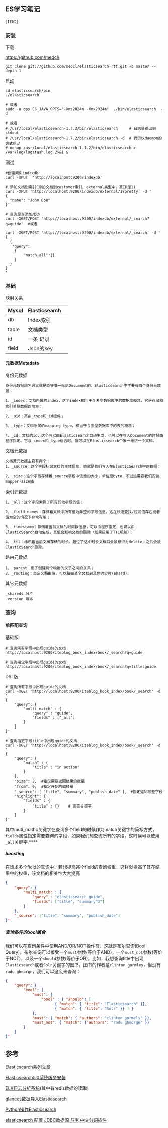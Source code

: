 ## ES学习笔记

[TOC]

### 安装

下载

https://github.com/medcl/

`git clone git://github.com/medcl/elasticsearch-rtf.git -b master --depth 1`

启动

```shell
cd elasticsearch/bin
./elasticsearch

# 或者
sudo -u ops ES_JAVA_OPTS="-Xms2024m -Xmx2024m"  ./bin/elasticsearch  -d

# 或者
# /usr/local/elasticsearch-1.7.2/bin/elasticsearch     # 日志会输出到stdout
# /usr/local/elasticsearch-1.7.2/bin/elasticsearch -d  # 表示以daemon的方式启动
# nohup /usr/local/elasticsearch-1.7.2/bin/elasticsearch > /var/log/logstash.log 2>&1 &
```

测试

```shell
#创建索引indexdb
curl -XPUT  'http://localhost:9200/indexdb'

# 添加文档到索引(添加文档到customer索引、external类型中，其ID是1)
curl -XPUT 'http://localhost:9200/indexdb/external/1?pretty' -d '
{
  "name": "John Doe"
}'

# 查询是否添加成功
curl -XGET/POST 'http://localhost:9200/indexdb/external/_search?q=guide'  #或者

curl -XGET/POST 'http://localhost:9200/indexdb/external/_search' -d '
{
  {
   "query":
  	{
  		"match_all":{}
  	}
  }
}
'
```

### 基础

映射关系

| Mysql | Elasticsearch |      |
| ----- | ------------- | ---- |
| db    | Index索引       |      |
| table | 文档类型          |      |
| id    | 一条 记录         |      |
| field | Json的key      |      |

#### 元数据Metadata

身份元数据

```
身份元数据顾名思义就是能够唯一标识Document的，Elasticsearch中主要有四个身份元数据：

1、_index：文档所属的index，这个index相当于关系型数据库中的数据库概念，它是存储和索引关联数据的地方；

2、_uid：其由_type和_id组成；

3、_type：文档所属的mapping type，相当于关系型数据库中的表的概念；

4、_id：文档的id，这个可以由Elasticsearch自动生成，也可以在写入Document的时候由程序指定。它与_index和_type组合时，就可以在Elasticsearch中唯一标识一个文档。
```

文档元数据

```
文档源元数据主要有两个：
1、_source：这个字段标识文档的主体信息，也就是我们写入在ElasticSearch中的数据；

2、_size：这个字段存储着_source字段中信息的大小，单位是byte；不过这需要我们安装mapper-size插
```

索引元数据

```
1、_all：这个字段索引了所有其他字段的值；

2、_field_names：存储着文档中所有值为非空的字段信息，这在快速查找/过滤值存在或者值为空的情况下非常有用；

3、_timestamp：存储着当前文档的时间戳信息，可以由程序指定，也可以由ElasticSearch自动生成，其值会影响文档的删除（如果启用了TTL机制）；

4、_ttl：标识着当前文档存储的时长，超过了这个时长文档将会被标识为delete，之后会被ElasticSearch删除。
```

路由元数据

```
1、_parent：用于创建两个映射的父子之间的关系；
2、_routing：自定义路由值，可以路由某个文档到具体的分片(shard)。
```

其它元数据

```
_shareds 分片
_version 版本
```

### 查询

#### 单匹配查询

基础版

```shell
# 查询所有字段中出现guide的文档
http://localhost:9200/iteblog_book_index/book/_search?q=guide

# 查询指定字段中出现guide的文档
http://localhost:9200/iteblog_book_index/book/_search?q=title:guide

```

DSL版

```shell
# 查询所有字段中出现guide的文档
curl -XGET 'http://localhost:9200/iteblog_book_index/book/_search' -d '
{
    "query": {
        "multi_match" : {
            "query" : "guide",
            "fields" : ["_all"]
        }
    }
}'

# 查询指定字段title中出现guide的文档
curl -XGET 'http://localhost:9200/iteblog_book_index/book/_search' -d '
{
    "query": {
        "match" : {
            "title" : "in action"
        }
    },
    "size": 2,  #指定需要返回结果的数量
    "from": 0,  #指定开始的偏移量
    "_source": [ "title", "summary", "publish_date" ],　#指定返回哪些字段
    "highlight": {
        "fields" : {
            "title" : {}    # 高亮关键字
        }
    }
}'
```

其中muti_mathc关键字在查询多个field的时候作为match关键字的简写方式，`fields`属性指定需要查询的字段，如果我们想查询所有的字段，这时候可以使用`_all`关键字.****

##### boosting

在请求多个field的查询中，若想提高某个field的查询权重，这样就提高了其在结果中的权重，该文档的相关性大大提高

```json
{
    "query": {
        "multi_match" : {
            "query" : "elasticsearch guide",
            "fields": ["title", "summary^3"]
        }
    },
    "_source": ["title", "summary", "publish_date"]
}'
```

##### 查询条件的bool组合

我们可以在查询条件中使用AND/OR/NOT操作符，这就是布尔查询(Bool Query)。布尔查询可以接受一个`must`参数(等价于AND)，一个`must_not`参数(等价于NOT)，以及一个`should`参数(等价于OR)。比如，我想查询title中出现`Elasticsearch`或者`Solr`关键字的图书，图书的作者是`clinton gormley`，但没有`radu gheorge`，我们可以这么来查询：

```json
{
    "query": {
        "bool": {
            "must": {
                "bool" : { "should": [
                      { "match": { "title": "Elasticsearch" }},
                      { "match": { "title": "Solr" }} ] }
            },
            "must": { "match": { "authors": "clinton gormely" }},
            "must_not": { "match": {"authors": "radu gheorge" }}
        }
    }
}'
```



## 参考

[Elasticsearch系列文章](https://www.iteblog.com/archives/tag/elasticsearch)

[Elasticsearch5.0系统服务安装](http://www.07net01.com/2016/11/1728006.html)

[ELK日志分析系统](http://467754239.blog.51cto.com/4878013/1700828)(其中有redis数据的读取)

[glances数据导入Elasticsearch](https://glances.readthedocs.io/en/stable/gw/elastic.html)

[Python操作Elasticsearch](http://www.cnblogs.com/yxpblog/p/5141738.html)

[elasticsearch 配置 JDBC数据源 与IK 中文分词插件](http://blog.mreald.com/160)